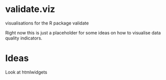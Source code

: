 validate.viz
============

visualisations for the R package validate

Right now this is just a placeholder for some ideas on how to visualise data quality indicators.

# Ideas

Look at htmlwidgets

